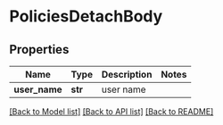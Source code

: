 # PoliciesDetachBody

## Properties
Name | Type | Description | Notes
------------ | ------------- | ------------- | -------------
**user_name** | **str** | user name | 

[[Back to Model list]](../README.md#documentation-for-models) [[Back to API list]](../README.md#documentation-for-api-endpoints) [[Back to README]](../README.md)

